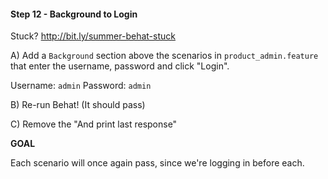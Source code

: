 #### Step 12 - Background to Login
Stuck? http://bit.ly/summer-behat-stuck

A) Add a `Background` section above the scenarios in
`product_admin.feature` that enter the username, password
and click "Login".
    
Username: `admin`
Password: `admin`

B) Re-run Behat! (It should pass)    

C) Remove the "And print last response"

**GOAL**

Each scenario will once again pass, since we're logging in before each.
